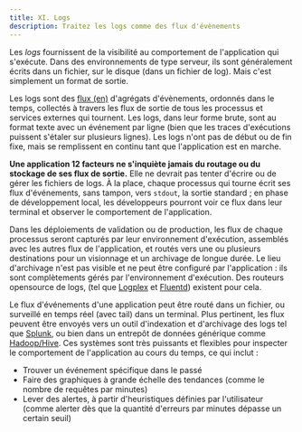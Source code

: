```yaml
---
title: XI. Logs
description: Traitez les logs comme des flux d'évènements
---
```

Les *logs* fournissent de la visibilité au comportement de l'application qui s'exécute. Dans des environnements de type serveur, ils sont généralement écrits dans un fichier, sur le disque (dans un fichier de log). Mais c'est simplement un format de sortie.

Les logs sont des [flux (en)](https://adam.herokuapp.com/past/2011/4/1/logs_are_streams_not_files/) d'agrégats d'évènements, ordonnés dans le temps, collectés à travers les flux de sortie de tous les processus et services externes qui tournent. Les logs, dans leur forme brute, sont au format texte avec un événement par ligne (bien que les traces d'exécutions puissent s'étaler sur plusieurs lignes). Les logs n'ont pas de début ou de fin fixe, mais se remplissent en continu tant que l'application est en marche.

**Une application 12 facteurs ne s'inquiète jamais du routage ou du stockage de ses flux de sortie.** Elle ne devrait pas tenter d'écrire ou de gérer les fichiers de logs. À la place, chaque processus qui tourne écrit ses flux d'événements, sans tampon, vers `stdout`, la sortie standard ; en phase de développement local, les développeurs pourront voir ce flux dans leur terminal et observer le comportement de l'application.

Dans les déploiements de validation ou de production, les flux de chaque processus seront capturés par leur environnement d'exécution, assemblés avec les autres flux de l'application, et routés vers une ou plusieurs destinations pour un visionnage et un archivage de longue durée. Le lieu d'archivage n'est pas visible et ne peut être configuré par l'application : ils sont complètements gérés par l'environnement d'exécution. Des routeurs opensource de logs, (tel que [Logplex](https://github.com/heroku/logplex) et [Fluentd](https://github.com/fluent/fluentd)) existent pour cela.

Le flux d'événements d'une application peut être routé dans un fichier, ou surveillé en temps réel (avec tail) dans un terminal. Plus pertinent, les flux peuvent être envoyés vers un outil d'indexation et d'archivage des logs tel que [Splunk](http://www.splunk.com/), ou bien dans un entrepôt de données générique comme [Hadoop/Hive](http://hive.apache.org/). Ces systèmes sont très puissants et flexibles pour inspecter le comportement de l'application au cours du temps, ce qui inclut :

* Trouver un événement spécifique dans le passé
* Faire des graphiques à grande échelle des tendances (comme le nombre de requêtes par minutes)
* Lever des alertes, à partir d'heuristiques définies par l'utilisateur (comme alerter dès que la quantité d'erreurs par minutes dépasse un certain seuil)
